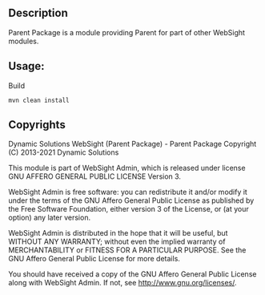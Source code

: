 ## Description

Parent Package is a module providing Parent for part of other WebSight modules.

## Usage:

Build
```
mvn clean install
```

## Copyrights

Dynamic Solutions WebSight (Parent Package) - Parent Package
Copyright (C) 2013-2021 Dynamic Solutions

This module is part of WebSight Admin, which is released under license
GNU AFFERO GENERAL PUBLIC LICENSE Version 3.

WebSight Admin is free software: you can redistribute it and/or modify
it under the terms of the GNU Affero General Public License as
published by the Free Software Foundation, either version 3 of the
License, or (at your option) any later version.

WebSight Admin is distributed in the hope that it will be useful,
but WITHOUT ANY WARRANTY; without even the implied warranty of
MERCHANTABILITY or FITNESS FOR A PARTICULAR PURPOSE.  See the
GNU Affero General Public License for more details.

You should have received a copy of the GNU Affero General Public License
along with WebSight Admin.  If not, see <http://www.gnu.org/licenses/>.
